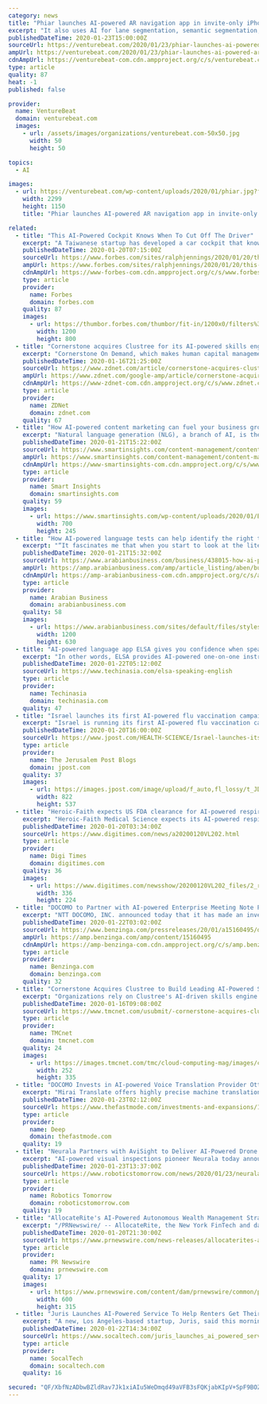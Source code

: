 ```yaml
---
category: news
title: "Phiar launches AI-powered AR navigation app in invite-only iPhone beta"
excerpt: "It also uses AI for lane segmentation, semantic segmentation, and 3D localization, allowing the app to determine and draw a proper navigational route through multi-lane streets. The user can then just follow the suggested path, as well as seeing floating icons that indicate points of interest and traffic signals. One key to these tricks is on ..."
publishedDateTime: 2020-01-23T15:00:00Z
sourceUrl: https://venturebeat.com/2020/01/23/phiar-launches-ai-powered-ar-navigation-app-in-invite-only-iphone-beta/
ampUrl: https://venturebeat.com/2020/01/23/phiar-launches-ai-powered-ar-navigation-app-in-invite-only-iphone-beta/amp/
cdnAmpUrl: https://venturebeat-com.cdn.ampproject.org/c/s/venturebeat.com/2020/01/23/phiar-launches-ai-powered-ar-navigation-app-in-invite-only-iphone-beta/amp/
type: article
quality: 87
heat: -1
published: false

provider:
  name: VentureBeat
  domain: venturebeat.com
  images:
    - url: /assets/images/organizations/venturebeat.com-50x50.jpg
      width: 50
      height: 50

topics:
  - AI

images:
  - url: https://venturebeat.com/wp-content/uploads/2020/01/phiar.jpg?fit=2299%2C1150&strip=all
    width: 2299
    height: 1150
    title: "Phiar launches AI-powered AR navigation app in invite-only iPhone beta"

related:
  - title: "This AI-Powered Cockpit Knows When To Cut Off The Driver"
    excerpt: "A Taiwanese startup has developed a car cockpit that knows when the computer should take back the wheel from tired, sick or incompetent human drivers."
    publishedDateTime: 2020-01-20T07:15:00Z
    sourceUrl: https://www.forbes.com/sites/ralphjennings/2020/01/20/this-ai-powered-cockpit-knows-when-to-cut-off-the-driver/
    ampUrl: https://www.forbes.com/sites/ralphjennings/2020/01/20/this-ai-powered-cockpit-knows-when-to-cut-off-the-driver/amp/
    cdnAmpUrl: https://www-forbes-com.cdn.ampproject.org/c/s/www.forbes.com/sites/ralphjennings/2020/01/20/this-ai-powered-cockpit-knows-when-to-cut-off-the-driver/amp/
    type: article
    provider:
      name: Forbes
      domain: forbes.com
    quality: 87
    images:
      - url: https://thumbor.forbes.com/thumbor/fit-in/1200x0/filters%3Aformat%28jpg%29/https%3A%2F%2Fspecials-images.forbesimg.com%2Fimageserve%2F40953368%2F0x0.jpg
        width: 1200
        height: 800
  - title: "Cornerstone acquires Clustree for its AI-powered skills engine"
    excerpt: "Cornerstone On Demand, which makes human capital management (HCM) software, on Thursday announced it is acquiring Clustree, a French technology company with an AI-powered skills engine and an extensive skills ontology. Cornerstone is paying $18.5 million in all cash, and the deal is expected to close this quarter. Cornerstone plans to ..."
    publishedDateTime: 2020-01-16T21:25:00Z
    sourceUrl: https://www.zdnet.com/article/cornerstone-acquires-clustree-for-its-ai-powered-skills-engine/
    ampUrl: https://www.zdnet.com/google-amp/article/cornerstone-acquires-clustree-for-its-ai-powered-skills-engine/
    cdnAmpUrl: https://www-zdnet-com.cdn.ampproject.org/c/s/www.zdnet.com/google-amp/article/cornerstone-acquires-clustree-for-its-ai-powered-skills-engine/
    type: article
    provider:
      name: ZDNet
      domain: zdnet.com
    quality: 67
  - title: "How AI-powered content marketing can fuel your business growth"
    excerpt: "Natural language generation (NLG), a branch of AI, is the recent buzz in the content industry ... namely Narrative Science and Automated Insights to translate data into written narratives and scale their content strategy. Firms with structured data and repetitive production patterns will particularly benefit from NLG. Ecommerce firms , for ..."
    publishedDateTime: 2020-01-21T15:22:00Z
    sourceUrl: https://www.smartinsights.com/content-management/content-management-systems/how-ai-powered-content-marketing-can-fuel-your-business-growth/
    ampUrl: https://www.smartinsights.com/content-management/content-management-systems/how-ai-powered-content-marketing-can-fuel-your-business-growth/amp/
    cdnAmpUrl: https://www-smartinsights-com.cdn.ampproject.org/c/s/www.smartinsights.com/content-management/content-management-systems/how-ai-powered-content-marketing-can-fuel-your-business-growth/amp/
    type: article
    provider:
      name: Smart Insights
      domain: smartinsights.com
    quality: 59
    images:
      - url: https://www.smartinsights.com/wp-content/uploads/2020/01/Biggest-content-marketing-challenges-for-companies-700x245.png
        width: 700
        height: 245
  - title: "How AI-powered language tests can help identify the right talent to hire"
    excerpt: "“It fascinates me that when you start to look at the literature around what are the skills that are going to be needed for the world going forward, they are the very things that the English language teaching (ELT) world has been teaching all along, they’re no different. I guess it’s rebranding.” Actually, artificial intelligence ..."
    publishedDateTime: 2020-01-21T15:32:00Z
    sourceUrl: https://www.arabianbusiness.com/business/438015-how-ai-powered-language-tests-can-help-identify-the-right-talent-to-hire
    ampUrl: https://amp.arabianbusiness.com/amp/article_listing/aben/business/438015-how-ai-powered-language-tests-can-help-identify-the-right-talent-to-hire
    cdnAmpUrl: https://amp-arabianbusiness-com.cdn.ampproject.org/c/s/amp.arabianbusiness.com/amp/article_listing/aben/business/438015-how-ai-powered-language-tests-can-help-identify-the-right-talent-to-hire
    type: article
    provider:
      name: Arabian Business
      domain: arabianbusiness.com
    quality: 58
    images:
      - url: https://www.arabianbusiness.com/sites/default/files/styles/fb_share_style_image/public/images/2020/01/19/Sue-Troy.jpg?itok=rrKCN5f5
        width: 1200
        height: 630
  - title: "AI-powered language app ELSA gives you confidence when speaking English"
    excerpt: "In other words, ELSA provides AI-powered one-on-one instruction for English-language learners. The startup is headquartered in San Francisco and has offices in Portugal, India, and Vietnam. So far, it has raised US$12 million from investors in Silicon Valley and Asia, including Gradient Ventures, which is Google’s AI-focused fund. According ..."
    publishedDateTime: 2020-01-22T05:12:00Z
    sourceUrl: https://www.techinasia.com/elsa-speaking-english
    type: article
    provider:
      name: Techinasia
      domain: techinasia.com
    quality: 47
  - title: "Israel launches its first AI-powered flu vaccination campaign"
    excerpt: "Israel is running its first AI-powered flu vaccination campaign. Medial EarlySign and Maccabi Healthcare are running the program, according to EarlySign, whose senior leadership spoke to The Jerusalem Post last week. The company’s machine learning-based ..."
    publishedDateTime: 2020-01-20T16:00:00Z
    sourceUrl: https://www.jpost.com/HEALTH-SCIENCE/Israel-launches-its-first-AI-powered-flu-vaccination-campaign-614722
    type: article
    provider:
      name: The Jerusalem Post Blogs
      domain: jpost.com
    quality: 37
    images:
      - url: https://images.jpost.com/image/upload/f_auto,fl_lossy/t_JD_ArticleMainImage/259110
        width: 822
        height: 537
  - title: "Heroic-Faith expects US FDA clearance for AI-powered respiratory monitor"
    excerpt: "Heroic-Faith Medical Science expects its AI-powered respiratory monitor to receive US FDA clearance this year, according to Taiwan-based startup. Heroic-Faith said the AI-powered continuous respiratory monitor can perform the breathing sounds auscultation precisely, using Taiwan's cutting-edge noise-cancelling technology, but also count ..."
    publishedDateTime: 2020-01-20T03:34:00Z
    sourceUrl: https://www.digitimes.com/news/a20200120VL202.html
    type: article
    provider:
      name: Digi Times
      domain: digitimes.com
    quality: 36
    images:
      - url: https://www.digitimes.com/newsshow/20200120VL202_files/2_r.jpg
        width: 336
        height: 224
  - title: "DOCOMO to Partner with AI-powered Enterprise Meeting Note Provider Otter.ai in Japan"
    excerpt: "NTT DOCOMO, INC. announced today that it has made an investment in Otter.ai, the US-based provider of the highly accurate AI-powered Otter Voice Meeting Notes live transcription application. The investment forms part of a business partnership aiming at supporting Otter."
    publishedDateTime: 2020-01-22T03:02:00Z
    sourceUrl: https://www.benzinga.com/pressreleases/20/01/a15160495/docomo-to-partner-with-ai-powered-enterprise-meeting-note-provider-otter-ai-in-japan
    ampUrl: https://amp.benzinga.com/amp/content/15160495
    cdnAmpUrl: https://amp-benzinga-com.cdn.ampproject.org/c/s/amp.benzinga.com/amp/content/15160495
    type: article
    provider:
      name: Benzinga.com
      domain: benzinga.com
    quality: 32
  - title: "Cornerstone Acquires Clustree to Build Leading AI-Powered Skills Platform for People Development"
    excerpt: "Organizations rely on Clustree's AI-driven skills engine and skills ontology to analyze their employee skill ... organizations must have a grasp on the skills and capabilities their talent has today so they can identify skills gaps and start developing their talent for tomorrow.\" Over the next year, Cornerstone plans to integrate the Clustree ..."
    publishedDateTime: 2020-01-16T09:08:00Z
    sourceUrl: https://www.tmcnet.com/usubmit/-cornerstone-acquires-clustree-build-leading-ai-powered-skills-/2020/01/16/9082448.htm
    type: article
    provider:
      name: TMCnet
      domain: tmcnet.com
    quality: 24
    images:
      - url: https://images.tmcnet.com/tmc/cloud-computing-mag/images/cloud-computing-0515-cover.jpg
        width: 252
        height: 335
  - title: "DOCOMO Invests in AI-powered Voice Translation Provider Otter.ai"
    excerpt: "Mirai Translate offers highly precise machine translation between Japanese and English. This is one of DOCOMO's key initiatives in its quest to help people overcome language barriers in everyday communication. DOCOMO plans to start to support the introduction of Otter.ai within Japanese companies during the fiscal year 2020."
    publishedDateTime: 2020-01-23T02:12:00Z
    sourceUrl: https://www.thefastmode.com/investments-and-expansions/16280-docomo-invests-in-ai-powered-voice-translation-provider-otter-ai
    type: article
    provider:
      name: Deep
      domain: thefastmode.com
    quality: 19
  - title: "Neurala Partners with AviSight to Deliver AI-Powered Drone Inspections"
    excerpt: "AI-powered visual inspections pioneer Neurala today announced ... By allowing clients to immediately start shifting reactive maintenance to preventive maintenance, AviSight's solution delivers significant cost savings and most importantly, exponentially ..."
    publishedDateTime: 2020-01-23T13:37:00Z
    sourceUrl: https://www.roboticstomorrow.com/news/2020/01/23/neurala-partners-with-avisight-to-deliver-ai-powered-drone-inspections/14706/
    type: article
    provider:
      name: Robotics Tomorrow
      domain: roboticstomorrow.com
    quality: 19
  - title: "AllocateRite's AI-Powered Autonomous Wealth Management Strategies Are Now Available Via iOS and Android Mobile Apps"
    excerpt: "/PRNewswire/ -- AllocateRite, the New York FinTech and data science company that provides wealth managers with ETF-based dynamic asset allocation"
    publishedDateTime: 2020-01-20T21:30:00Z
    sourceUrl: https://www.prnewswire.com/news-releases/allocaterites-ai-powered-autonomous-wealth-management-strategies-are-now-available-via-ios-and-android-mobile-apps-300989890.html
    type: article
    provider:
      name: PR Newswire
      domain: prnewswire.com
    quality: 17
    images:
      - url: https://www.prnewswire.com/content/dam/prnewswire/common/prn_facebook_sharing_logo.jpg
        width: 600
        height: 315
  - title: "Juris Launches AI-Powered Service To Help Renters Get Their Deposits Back"
    excerpt: "A new, Los Angeles-based startup, Juris, said this morning that it has launched a new, artificial intelligence-powered service to help renters get their security deposits back. According to Juris, its new service, DepositLetter, uses AI-tools to help people recover illegally withheld security deposits on behalf of renters. The company says the ..."
    publishedDateTime: 2020-01-22T14:34:00Z
    sourceUrl: https://www.socaltech.com/juris_launches_ai_powered_service_to_help_renters_get_their_deposits_back/s-0079417.html
    type: article
    provider:
      name: SocalTech
      domain: socaltech.com
    quality: 16

secured: "QF/XbfNzADbwBZldRav7Jk1xiAIu5WeDmqd49aVFB3sFQKjabKIpV+SpF9BOZj+hIjeW9qY41PNHH1tNw9EcfsT/Vx6ed25PJE5+bS4Mb24zi0EnTSxLBWrOfJqlV1J1u8G5uwOE/Yk+9ojlpqcNEf7RRmAnRutBfJSHDuXdM1K8EeZfS53IF/cgvuqtg3yjRncU/2LyTD9nxlsv+MxFTbyYliMg2S4Jj5VGIdYyTdzgfnPg67rCdU8usQh12zZRXIHHYCiC+A7vBxwv61Q/N4Dxv4ncwdIEUNUE/0p/PTbA6/C6eTjYW8gqmu/9GUgg4A/RlkqLBYIdtukXCaldNjGDKnBDji47Hzx+rVcY6AYgtQ5bgsiuYvzCeEf4JItS6rpZrZE4EDILX9N1adjabMcs2BO5W8KhdyAxNhY3bAAfk2+BbI6NyAo09mFZMy18c1wdoVXXHJ/vOAFAjjRshJKiEfeHkGFK4a+xO7lz+sk=;bwlVeQvEJ/sxiAynk9MRmQ=="
---
```


